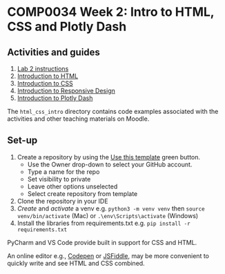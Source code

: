 # COMP0034 Week 2: Intro to HTML, CSS and Plotly Dash

## Activities and guides

1. [Lab 2 instructions](/activities/lab_2.md)
2. [Introduction to HTML](/activities/html_intro.md)
3. [Introduction to CSS](/activities/css_intro.md)
4. [Introduction to Responsive Design](/activities/responsive_intro.md)
5. [Introduction to Plotly Dash](/activities/plotly_dash_intro.md)

The `html_css_intro` directory contains code examples associated with the activities and other teaching materials on
Moodle.

## Set-up

1. Create a repository by using the [Use this template](https://docs.github.com/en/repositories/creating-and-managing-repositories/creating-a-repository-from-a-template) green button. 
    - Use the Owner drop-down to select your GitHub account.
    - Type a name for the repo
    - Set visibility to private
    - Leave other options unselected
    - Select create repository from template
2. Clone the repository in your IDE
3. _Create_ and _activate_ a venv e.g. `python3 -m venv venv` then `source venv/bin/activate` (Mac)
   or `.\env\Scripts\activate` (Windows)
4. Install the libraries from requirements.txt e.g. `pip install -r requirements.txt`

PyCharm and VS Code provide built in support for CSS and HTML.

An online editor e.g., [Codepen](https://codepen.io) or [JSFiddle](https://jsfiddle.net), may be more
convenient to quickly write and see HTML and CSS combined.